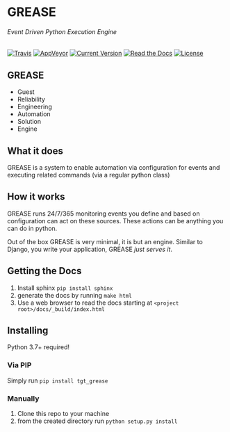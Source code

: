 # GREASE
###### Event Driven Python Execution Engine

[![Travis](https://img.shields.io/travis/rust-lang/rust.svg)](https://travis-ci.org/target/grease)
[![AppVeyor](https://img.shields.io/appveyor/ci/lemoney/grease.svg)](https://ci.appveyor.com/project/lemoney/grease)
[![Current Version](https://badge.fury.io/py/tgt-grease.svg)](https://pypi.python.org/pypi/tgt-grease)
[![Read the Docs](https://img.shields.io/readthedocs/pip.svg)](https://grease.readthedocs.io/)
[![License](https://img.shields.io/badge/license-MIT-brightgreen.svg)](https://github.com/target/grease/blob/master/LICENSE)


## GREASE
  * Guest
  * Reliability
  * Engineering
  * Automation
  * Solution
  * Engine
  
## What it does

GREASE is a system to enable automation via configuration for events
and executing related commands (via a regular python class)

## How it works

GREASE runs 24/7/365 monitoring events you define and 
based on configuration can act on these sources. These actions
can be anything you can do in python.

Out of the box GREASE is very minimal, it is but an engine. Similar
to Django, you write your application, GREASE _just serves it_. 

## Getting the Docs

  1. Install sphinx `pip install sphinx`
  2. generate the docs by running `make html`
  3. Use a web browser to read the docs starting at `<project root>/docs/_build/index.html`
     
## Installing

Python 3.7+ required!
  
### Via PIP

Simply run `pip install tgt_grease`

### Manually

  1. Clone this repo to your machine
  2. from the created directory run `python setup.py install`
